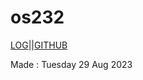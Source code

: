 os232
======
[LOG](https://github.com/KenKomKom/os232/blob/master/TXT/mylog.txt)||[GITHUB](https://github.com/KenKomKom/os232)

Made : Tuesday 29 Aug 2023
